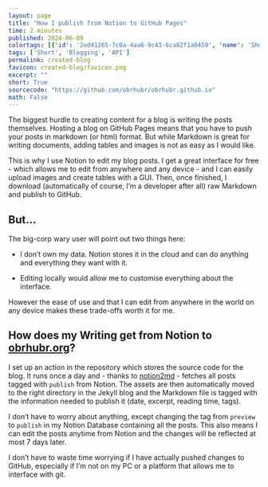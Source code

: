 ```yaml
---
layout: page
title: "How I publish from Notion to GitHub Pages"
time: 2 minutes
published: 2024-06-09
colortags: [{'id': '2ed41265-7c0a-4aa6-9c43-6ca82f1a0459', 'name': 'Short', 'color': 'default'}, {'id': 'd4527084-e89a-472f-a8aa-454b5d0a3eeb', 'name': 'Blogging', 'color': 'gray'}, {'id': '26e3acab-0124-4773-a185-49dd8760c91c', 'name': 'API', 'color': 'orange'}]
tags: ['Short', 'Blogging', 'API']
permalink: created-blog
favicon: created-blog/favicon.png
excerpt: ""
short: True
sourcecode: "https://github.com/obrhubr/obrhubr.github.io"
math: False
---
```


The biggest hurdle to creating content for a blog is writing the posts themselves. Hosting a blog on GitHub Pages means that you have to push your posts in markdown (or html) format. But while Markdown is great for writing documents, adding tables and images is not as easy as I would like.

This is why I use Notion to edit my blog posts. I get a great interface for free - which allows me to edit from anywhere and any device - and I can easily upload images and create tables with a GUI. Then, once finished, I download (automatically of course, I’m a developer after all) raw Markdown and publish to GitHub.

## But…

The big-corp wary user will point out two things here:

- I don’t own my data. Notion stores it in the cloud and can do anything and everything they want with it.

- Editing locally would allow me to customise everything about the interface.

However the ease of use and that I can edit from anywhere in the world on any device makes these trade-offs worth it for me.

## How does my Writing get from Notion to [obrhubr.org](http://obrhubr.org/)?

I set up an action in the repository which stores the source code for the blog. It runs once a day and - thanks to [notion2md](https://github.com/echo724/notion2md) - fetches all posts tagged with `publish` from Notion. The assets are then automatically moved to the right directory in the Jekyll blog and the Markdown file is tagged with the information needed to publish it (date, excerpt, reading time, tags).

I don’t have to worry about anything, except changing the tag from `preview` to `publish` in my Notion Database containing all the posts. This also means I can edit the posts anytime from Notion and the changes will be reflected at most 7 days later. 

I don’t have to waste time worrying if I have actually pushed changes to GitHub, especially if I’m not on my PC or a platform that allows me to interface with git.

